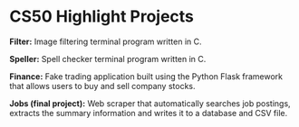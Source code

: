 # CS50 Highlight Projects

**Filter:** Image filtering terminal program written in C.

**Speller:** Spell checker terminal program written in C.

**Finance:** Fake trading application built using the Python Flask framework that allows users to buy and sell company stocks.

**Jobs (final project):** Web scraper that automatically searches job postings, extracts the summary information and writes it to a database and CSV file.

